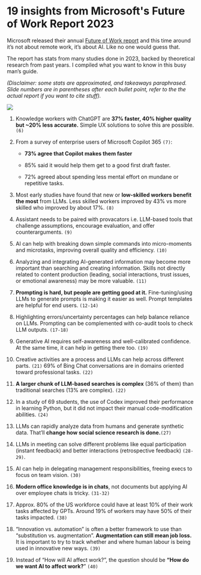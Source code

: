# 19 insights from Microsoft's Future of Work Report 2023

Microsoft released their annual [Future of Work report](https://www.microsoft.com/en-us/research/uploads/prod/2023/12/NFWReport2023_v4.pdf?utm_source=bensbites\&utm_medium=referral\&utm_campaign=19-insights-from-microsoft-s-future-of-work-report-2023) and this time around it’s not about remote work, it’s about AI. Like no one would guess that.

The report has stats from many studies done in 2023, backed by theoretical research from past years. I compiled what you want to know in this busy man’s guide.

*(Disclaimer: some stats are approximated, and takeaways paraphrased. Slide numbers are in parentheses after each bullet point, refer to the the actual report if you want to cite stuff).*

![](https://media.beehiiv.com/cdn-cgi/image/fit=scale-down,format=auto,onerror=redirect,quality=80/uploads/asset/file/6cb186c7-06a5-4da4-b88d-8e1a186ee313/image.png?t=1706534618)

1. Knowledge workers with ChatGPT are **37% faster, 40% higher quality but ~20% less accurate.** Simple UX solutions to solve this are possible. `(6)`

2. From a survey of enterprise users of Microsoft Copilot 365 `(7)`:

   - **73% agree that Copilot makes them faster**

   - 85% said it would help them get to a good first draft faster.

   - 72% agreed about spending less mental effort on mundane or repetitive tasks.

3. Most early studies have found that new or **low-skilled workers benefit the most** from LLMs. Less skilled workers improved by 43% vs more skilled who improved by about 17%. `(8)`

4. Assistant needs to be paired with provacators i.e. LLM-based tools that challenge assumptions, encourage evaluation, and offer counterarguments. `(9)`

5. AI can help with breaking down simple commands into micro-moments and microtasks, improving overall quality and efficiency. `(10)`

6. Analyzing and integrating AI-generated information may become more important than searching and creating information. Skills not directly related to content production (leading, social interactions, trust issues, or emotional awareness) may be more valuable. `(11)`

7. **Prompting is hard, but people are getting good at it.** Fine-tuning/using LLMs to generate prompts is making it easier as well. Prompt templates are helpful for end users. `(12-14)`

8. Highlighting errors/uncertainty percentages can help balance reliance on LLMs. Prompting can be complemented with co-audit tools to check LLM outputs. `(17-18)`

9. Generative AI requires self-awareness and well-calibrated confidence. At the same time, it can help in getting there too. `(19)`

10. Creative activities are a process and LLMs can help across different parts. `(21)` 69% of Bing Chat conversations are in domains oriented toward professional tasks. `(22)`

11. **A larger chunk of LLM-based searches is complex** (36% of them) than traditional searches (13% are complex). `(22)`

12. In a study of 69 students, the use of Codex improved their performance in learning Python, but it did not impact their manual code-modification abilities. `(24)`

13. LLMs can rapidly analyze data from humans and generate synthetic data. That’ll **change how social science research is done.**`(27)`

14. LLMs in meeting can solve different problems like equal participation (instant feedback) and better interactions (retrospective feedback) `(28-29)`.

15. AI can help in delegating management responsibilities, freeing execs to focus on team vision. `(30)`

16. **Modern office knowledge is in chats**, not documents but applying AI over employee chats is tricky. `(31-32)`

17. Approx. 80% of the US workforce could have at least 10% of their work tasks affected by GPTs. Around 19% of workers may have 50% of their tasks impacted. `(38)`

18. “Innovation vs. automation” is often a better framework to use than “substitution vs. augmentation”. **Augmentation can still mean job loss.** It is important to try to track whether and where human labour is being used in innovative new ways. `(39)`

19. Instead of “How will AI affect work?”, the question should be **“How do we want AI to affect work?**” `(40)`
